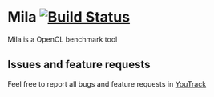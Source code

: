 # Mila [![Build Status](https://travis-ci.org/ltowarek/Mila.svg?branch=master)](https://travis-ci.org/ltowarek/Mila)
Mila is a OpenCL benchmark tool

## Issues and feature requests
Feel free to report all bugs and feature requests in [YouTrack](http://mila.myjetbrains.com/youtrack/issues)

